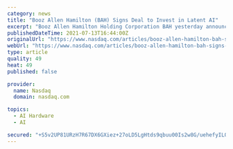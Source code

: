 ```yaml
---
category: news
title: "Booz Allen Hamilton (BAH) Signs Deal to Invest in Latent AI"
excerpt: "Booz Allen Hamilton Holding Corporation BAH yesterday announced its strategic investment in Latent AI, a leading adaptive artificial intelligence (AI) company. Financial terms of the deal have been kept under wraps."
publishedDateTime: 2021-07-13T16:44:00Z
originalUrl: "https://www.nasdaq.com/articles/booz-allen-hamilton-bah-signs-deal-to-invest-in-latent-ai-2021-07-13"
webUrl: "https://www.nasdaq.com/articles/booz-allen-hamilton-bah-signs-deal-to-invest-in-latent-ai-2021-07-13"
type: article
quality: 49
heat: 49
published: false

provider:
  name: Nasdaq
  domain: nasdaq.com

topics:
  - AI Hardware
  - AI

secured: "+S5v2UP81URzH7R67DX6GXiez+27oLD5LgHtds9qbuu00Is2w8G/uehefyILOuSh7tIO9VI8TVDgk26vxb6Y60bOQP7UAEyKo31I2Mg0wb2HjJc7DrLt8eN9UHbgj3K2t9Qgo3uHXES6phDtOIZ76+SZskg1C6PQsg9c5V6Wey9OaJYpHtekSEVL1bnthyHVT79j30M6IjoTHAlmIoZDEPMcVQOJ2tuFvtcZFMeJkQYFIu43bWQ8zG4o36wZucM7ZL186y5X8bvElaTENWR/WFEKaXCjgqa2zgBIoIig1ei+bC0fpADoPtjltwFCcodR4b0QXnIUDoMYpsv3sJgcXVeVftEmcfdXWuXFSU/UsB0=;htf25mPZ7rxyKjUml/3oHQ=="
---
```


